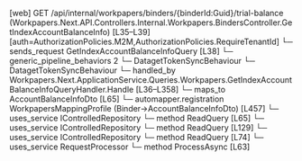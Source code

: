 [web] GET /api/internal/workpapers/binders/{binderId:Guid}/trial-balance  (Workpapers.Next.API.Controllers.Internal.Workpapers.BindersController.GetIndexAccountBalanceInfo)  [L35–L39] [auth=AuthorizationPolicies.M2M,AuthorizationPolicies.RequireTenantId]
  └─ sends_request GetIndexAccountBalanceInfoQuery [L38]
    └─ generic_pipeline_behaviors 2
      └─ DatagetTokenSyncBehaviour
      └─ DatagetTokenSyncBehaviour
    └─ handled_by Workpapers.Next.ApplicationService.Queries.Workpapers.GetIndexAccountBalanceInfoQueryHandler.Handle [L36–L358]
      └─ maps_to AccountBalanceInfoDto [L65]
        └─ automapper.registration WorkpapersMappingProfile (Binder->AccountBalanceInfoDto) [L457]
      └─ uses_service IControlledRepository<Binder>
        └─ method ReadQuery [L65]
      └─ uses_service IControlledRepository<Source>
        └─ method ReadQuery [L129]
      └─ uses_service IControlledRepository<SourceAccount>
        └─ method ReadQuery [L74]
      └─ uses_service RequestProcessor
        └─ method ProcessAsync [L63]

